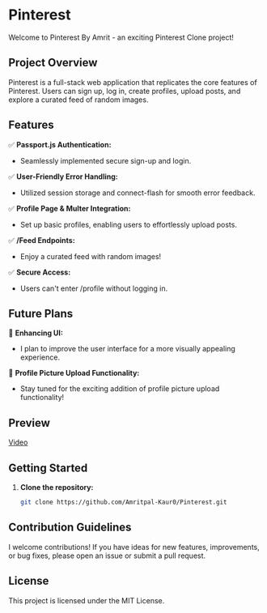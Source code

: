 # Pinterest

Welcome to Pinterest By Amrit - an exciting Pinterest Clone project!

## Project Overview

Pinterest  is a full-stack web application that replicates the core features of Pinterest. Users can sign up, log in, create profiles, upload posts, and explore a curated feed of random images.

## Features

✅ **Passport.js Authentication:**
   - Seamlessly implemented secure sign-up and login.
  
✅ **User-Friendly Error Handling:**
   - Utilized session storage and connect-flash for smooth error feedback.

✅ **Profile Page & Multer Integration:**
   - Set up basic profiles, enabling users to effortlessly upload posts.

✅ **/Feed Endpoints:**
   - Enjoy a curated feed with random images!

✅ **Secure Access:**
   - Users can't enter /profile without logging in.

## Future Plans

🔮 **Enhancing UI:**
   - I plan to improve the user interface for a more visually appealing experience.

🔮 **Profile Picture Upload Functionality:**
   - Stay tuned for the exciting addition of profile picture upload functionality!

## Preview
 [Video](./video.webm)

## Getting Started

1. **Clone the repository:**
   ```bash
   git clone https://github.com/Amritpal-Kaur0/Pinterest.git

## Contribution Guidelines
I welcome contributions! If you have ideas for new features, improvements, or bug fixes, please open an issue or submit a pull request.

## License
This project is licensed under the MIT License.
